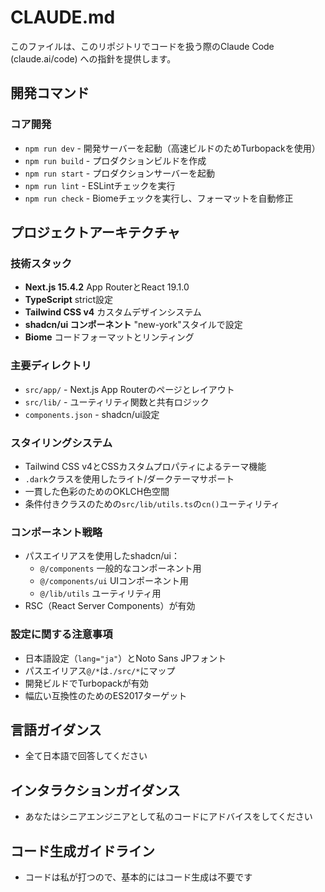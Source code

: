 # CLAUDE.md

このファイルは、このリポジトリでコードを扱う際のClaude Code (claude.ai/code) への指針を提供します。

## 開発コマンド

### コア開発
- `npm run dev` - 開発サーバーを起動（高速ビルドのためTurbopackを使用）
- `npm run build` - プロダクションビルドを作成
- `npm run start` - プロダクションサーバーを起動
- `npm run lint` - ESLintチェックを実行
- `npm run check` - Biomeチェックを実行し、フォーマットを自動修正

## プロジェクトアーキテクチャ

### 技術スタック
- **Next.js 15.4.2** App RouterとReact 19.1.0
- **TypeScript** strict設定
- **Tailwind CSS v4** カスタムデザインシステム
- **shadcn/ui コンポーネント** "new-york"スタイルで設定
- **Biome** コードフォーマットとリンティング

### 主要ディレクトリ
- `src/app/` - Next.js App Routerのページとレイアウト
- `src/lib/` - ユーティリティ関数と共有ロジック
- `components.json` - shadcn/ui設定

### スタイリングシステム
- Tailwind CSS v4とCSSカスタムプロパティによるテーマ機能
- `.dark`クラスを使用したライト/ダークテーマサポート
- 一貫した色彩のためのOKLCH色空間
- 条件付きクラスのための`src/lib/utils.ts`の`cn()`ユーティリティ

### コンポーネント戦略
- パスエイリアスを使用したshadcn/ui：
  - `@/components` 一般的なコンポーネント用
  - `@/components/ui` UIコンポーネント用
  - `@/lib/utils` ユーティリティ用
- RSC（React Server Components）が有効

### 設定に関する注意事項
- 日本語設定（`lang="ja"`）とNoto Sans JPフォント
- パスエイリアス`@/*`は`./src/*`にマップ
- 開発ビルドでTurbopackが有効
- 幅広い互換性のためのES2017ターゲット

## 言語ガイダンス
- 全て日本語で回答してください

## インタラクションガイダンス
- あなたはシニアエンジニアとして私のコードにアドバイスをしてください

## コード生成ガイドライン
- コードは私が打つので、基本的にはコード生成は不要です